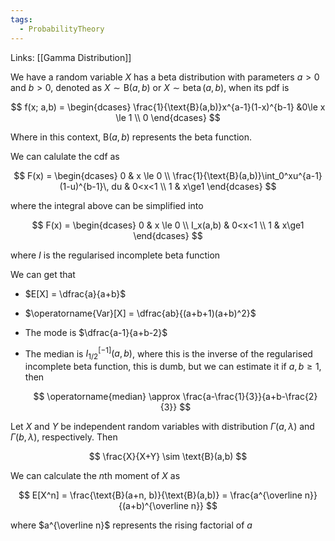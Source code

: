 ```yaml
---
tags:
  - ProbabilityTheory
---
```

Links: [[Gamma Distribution]]

We have a random variable $X$ has a beta distribution with parameters $a>0$ and $b>0$, denoted as $X \sim \text{B}(a,b)$ or $X \sim \operatorname{beta}(a,b)$, when its pdf is

$$ f(x; a,b) = \begin{dcases} \frac{1}{\text{B}(a,b)}x^{a-1}(1-x)^{b-1} &0\le x \le 1 \\ 0 \end{dcases} $$

Where in this context, $\text{B}(a,b)$ represents the beta function.

We can calulate the cdf as

$$ F(x) = \begin{dcases} 0 & x \le 0 \\ \frac{1}{\text{B}(a,b)}\int_0^xu^{a-1}(1-u)^{b-1}\, du & 0<x<1 \\ 1 & x\ge1 \end{dcases} $$

where the integral above can be simplified into

$$ F(x) = \begin{dcases} 0 & x \le 0 \\ I_x(a,b) & 0<x<1 \\ 1 & x\ge1 \end{dcases} $$

where $I$ is the regularised incomplete beta function

We can get that

- $E[X] = \dfrac{a}{a+b}$
    
- $\operatorname{Var}[X] = \dfrac{ab}{(a+b+1)(a+b)^2}$
    
- The mode is $\dfrac{a-1}{a+b-2}$
    
- The median is $I^{[-1]}_{1/2}(a,b)$, where this is the inverse of the regularised incomplete beta function, this is dumb, but we can estimate it if $a, b\ge 1$, then
    
    $$ \operatorname{median} \approx \frac{a-\frac{1}{3}}{a+b-\frac{2}{3}} $$
    

Let $X$ and $Y$ be independent random variables with distribution $\Gamma(a,\lambda)$ and $\Gamma(b,\lambda)$, respectively. Then

$$ \frac{X}{X+Y} \sim \text{B}(a,b) $$

We can calculate the $n$th moment of $X$ as

$$ E[X^n] = \frac{\text{B}(a+n, b)}{\text{B}(a,b)} = \frac{a^{\overline n}}{(a+b)^{\overline n}} $$

where $a^{\overline n}$ represents the rising factorial of $a$